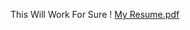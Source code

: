 This Will Work For Sure !
[My Resume.pdf](https://github.com/MiArianM/MiArianM/files/14283721/My.Resume.pdf)
